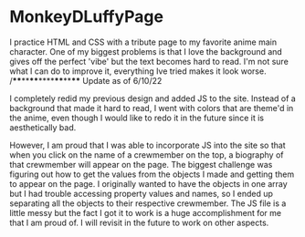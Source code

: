 # MonkeyDLuffyPage

I practice HTML and CSS with a tribute page to my favorite anime main character.
One of my biggest problems is that I love the background and gives off the perfect 'vibe'
but the text becomes hard to read. I'm not sure what I can do to improve it, everything Ive tried makes it look worse.
/**\*\***\*\***\*\***\*\*\*\***\*\***\*\***\*\***
Update as of 6/10/22

I completely redid my previous design and added JS to the site. Instead of a
background that made it hard to read, I went with colors that are theme'd in the anime,
even though I would like to redo it in the future since it is aesthetically
bad.

However, I am proud that I was able to incorporate JS into the site so that
when you click on the name of a crewmember on the top, a biography of that
crewmember will appear on the page. The biggest challenge was figuring out
how to get the values from the objects I made and getting them to appear on the page.
I originally wanted to have the objects in one array but I had trouble accessing
property values and names, so I ended up separating all the objects to their
respective crewmember. The JS file is a little messy but the fact I got it to work
is a huge accomplishment for me that I am proud of. I will revisit in the future
to work on other aspects.
